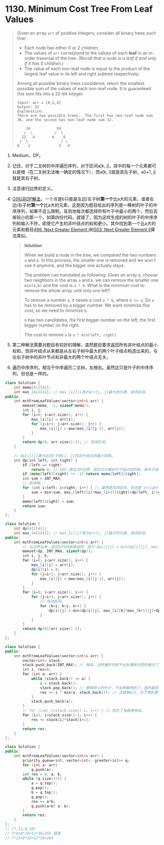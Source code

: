 # 1130. Minimum Cost Tree From Leaf Values

> Given an array `arr` of positive integers, consider all binary trees such that:
>
> - Each node has either 0 or 2 children;
> - The values of `arr` correspond to the values of each **leaf** in an in-order traversal of the tree. *(Recall that a node is a leaf if and only if it has 0 children.)*
> - The value of each non-leaf node is equal to the product of the largest leaf value in its left and right subtree respectively.
>
> Among all possible binary trees considered, return the smallest possible sum of the values of each non-leaf node. It is guaranteed this sum fits into a 32-bit integer.
>
> ```
> Input: arr = [6,2,4]
> Output: 32
> Explanation:
> There are two possible trees.  The first has non-leaf node sum 36, and the second has non-leaf node sum 32.
> 
>     24            24
>    /  \          /  \
>   12   4        6    8
>  /  \               / \
> 6    2             2   4
> ```

1. Medium，DP。

2. 记住，对于二叉树的中序遍历序列，对于区间a[k, j]，其中的每一个元素都可以是根（在二叉树无法唯一确定的情况下），而a[k, i]就是其左子树，a[i+1, j]就是其右子树。

3. 注意递归边界的定义。

4. [O(N)非DP解法](https://leetcode.com/problems/minimum-cost-tree-from-leaf-values/discuss/339959/One-Pass-O(N)-Time-and-Space)，一个点是b只能是左边/左子树**第一个**比a大的元素，或者右边/右子树**第一个**比a大的元素，这是因为题目给出的序列是一棵树的叶子的中序序列，如果不这么限制，盲目地每次都选择所有叶子中最小的两个，然后去掉较小的那一个，如第四份代码，就错了，因为这样生成的树的叶子的中序序列和输入不符，即使它产生的非叶结点的权和更小。其中找到第一个比a大的元素和题目[496. Next Greater Element I](./src/496_Next_Greater_Element_I.md)和[503. Next Greater Element II](./src/503_Next_Greater_Element_II.md)算法类似。

   > **Intuition**
   >
   > When we build a node in the tree, we compared the two numbers `a` and `b`. In this process, the smaller one is removed and we won't use it anymore, and the bigger one actually stays.
   >
   > The problem can translated as following: Given an array `A`, choose two neighbors in the array `a` and `b`, we can remove the smaller one `min(a,b)` and the cost is `a * b`. What is the minimum cost to remove the whole array until only one left?
   > 
   > To remove a number `a`, it needs a cost `a * b`, where `b >= a`. So `a` has to be removed by a bigger number. We want minimize this cost, so we need to minimize `b`.
   > 
   >`b` has two candidates, the first bigger number on the left, the first bigger number on the right.
   > 
   >The cost to remove `a` is `a * min(left, right)`.
   
5. 第二种解法需要对题目有较好的理解，虽然题目要求返回所有非叶结点的最小权和，但非叶结点从来都是从左右子树中最大的两个叶子结点构造出来的，与左右子树中的非叶节点和非最大的两个叶结点无关。

6. 遍历中序序列，相当于中序遍历二叉树，左根右。虽然这只是叶子的中序序列，但也是一样的。

```cpp
class Solution {
    int memo[41][41];
    int max_[41][41]; // max_[i][j]表示arr[i, j]最大的元素，双闭区间。
public:
    int mctFromLeafValues(vector<int>& arr) {
        memset(memo, -1, sizeof(memo));
        int i, j;
        for (i=0; i<arr.size(); i++) {
            max_[i][i] = arr[i];
            for (j=i+1; j<arr.size(); j++) {
                max_[i][j] = max(max_[i][j-1], arr[j]);
            }
        }
        return dp(0, arr.size()-1); // 双闭区间。
    }
    
    // dp[i][j]表示区间/子树[i, j]的非叶结点的最小权和。
    int dp(int left, int right) {
        if (left == right)
            return 0; // XXX 递归/DP边界，因为只计算非叶子结点权的和，故叶子结点的权认为是0。
        if (memo[left][right] != -1) return memo[left][right];
        int sum = INT_MAX;
        // 枚举根。
        for (int i=left; i<right; i++) { // 虽然是双闭区间，但还是`i<right`，因为这棵树结点的度为0或2，不为1。
            sum = min(sum, max_[left][i]*max_[i+1][right]+dp(left, i)+dp(i+1, right));
        }
        memo[left][right] = sum;
        return sum;
    }
};
```

```cpp
class Solution {
    int dp[41][41];
    int max_[41][41]; // max_[i][j]表示arr[i, j]最大的元素，双闭区间。
public:
    int mctFromLeafValues(vector<int>& arr) {
        // 从边界出发，但这份代码是错误的，因为`dp[i][j] = min(dp[i][j], max_[i][k]*max_[k+1][j]+dp[i][k]+dp[k+1][j]);`会用到还未计算出来的dp[k+1][j]，要么只能先算出区间长度为2的dp，然后算出区间长度为3的dp，……，要么用递归，从问题出发。
        memset(dp, INT_MAX, sizeof(dp));
        int i, j, k;
        for (i=0; i<arr.size(); i++) {
            max_[i][i] = arr[i];
            dp[i][i] = 0;
            for (j=i+1; j<arr.size(); j++) {
                max_[i][j] = max(max_[i][j-1], arr[j]);
            }
        }
        for (i=0; i<arr.size(); i++) {
            for (j=i+1; j<arr.size(); j++) {
                // 双闭区间。
                for (k=i; k<j; k++) {
                    dp[i][j] = min(dp[i][j], max_[i][k]*max_[k+1][j]+dp[i][k]+dp[k+1][j]);
                }
            }
        }
        return dp[0][arr.size()-1];
    }
};
```

```cpp
class Solution {
public:
    int mctFromLeafValues(vector<int>& arr) {
        vector<int> stack;
        stack.push_back(INT_MAX); // 哨兵，这样循环中就不必处理栈为空的情况了。
        int i, res=0;
        for (int a: arr) {
            while (stack.back() <= a) {
                i = stack.back();
                stack.pop_back(); // 删掉较小的叶子，不会再被用到了，因为题目说了总是选择左右子树中各自最大的叶子。
                res += i * min(a, stack.back()); // 注意取min，为了得到更小的非叶结点。
            }
            stack.push_back(a);
        }
        // for (i=0; i<stack.size()-1; i++) { // 别忘了栈底是哨兵。
        for (i=1; i<stack.size()-1; i++) {
            res += stack[i]*stack[i+1];
        }
        return res;
    }
};
```

```cpp
class Solution {
public:
    int mctFromLeafValues(vector<int>& arr) {
        priority_queue<int, vector<int>, greater<int>> q;
        for (int a: arr)
            q.push(a);
        int res = 0, a, b;
        while (q.size()>1) {
            a = q.top();
            q.pop();
            b = q.top();
            q.pop();
            res += a*b;
            q.push(a>b? a: b);
        }
        return res;
    }
};
// [7,12,8,10]
// 7*8+8*10+12*10=256 错误
// 7*12+8*10+12*10=284
```

